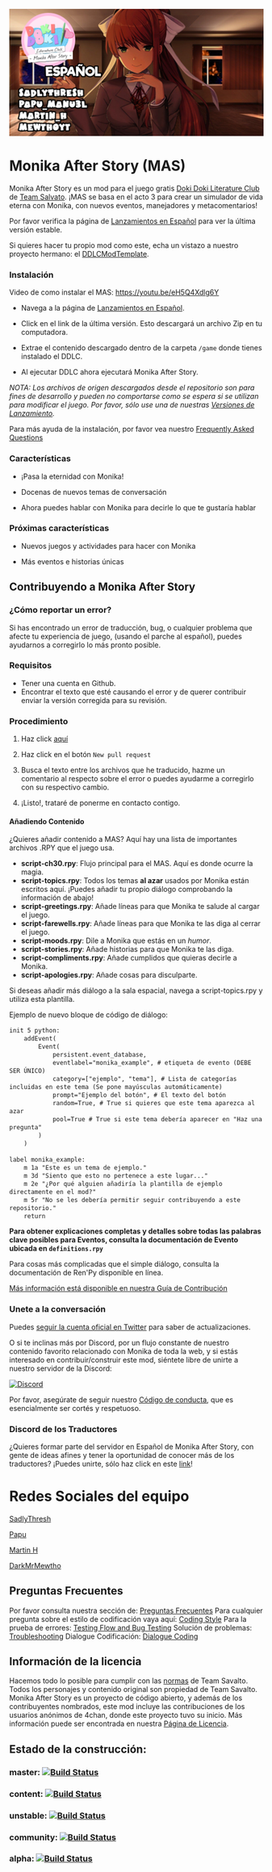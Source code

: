 ![Monika After Story](https://github.com/SadlyThresh/MAS_ESP/raw/master/images/topmas.png)

# Monika After Story (MAS)
Monika After Story es un mod para el juego gratis [Doki Doki Literature Club](https://www.ddlc.moe) de [Team Salvato](http://teamsalvato.com/). ¡MAS se basa en el acto 3 para crear un simulador de vida eterna con Monika, con nuevos eventos, manejadores y metacomentarios!

Por favor verifica la página de [Lanzamientos en Español](https://papuweb.wixsite.com/monikaafterstoryesp/descargas) para ver la última versión estable.

Si quieres hacer tu propio mod como este, echa un vistazo a nuestro proyecto hermano: el [DDLCModTemplate](https://github.com/therationalpi/DDLCModTemplate).

### Instalación

Video de como instalar el MAS: https://youtu.be/eH5Q4Xdlg6Y

* Navega a la página de [Lanzamientos en Español](https://papuweb.wixsite.com/monikaafterstoryesp/descargas).

* Click en el link de la última versión. Esto descargará un archivo Zip en tu computadora.

* Extrae el contenido descargado dentro de la carpeta `/game` donde tienes instalado el DDLC.

* Al ejecutar DDLC ahora ejecutará Monika After Story.

*NOTA: Los archivos de origen descargados desde el repositorio son para fines de desarrollo y pueden no comportarse como se espera si se utilizan para modificar el juego. Por favor, sólo use una de nuestras [Versiones de Lanzamiento](https://github.com/SadlyThresh/MAS_ESP/releases).*

Para más ayuda de la instalación, por favor vea nuestro [Frequently Asked Questions](https://github.com/Monika-After-Story/MonikaModDev/wiki/FAQ)

### Características

* ¡Pasa la eternidad con Monika!

* Docenas de nuevos temas de conversación

* Ahora puedes hablar con Monika para decirle lo que te gustaría hablar

### Próximas características

* Nuevos juegos y actividades para hacer con Monika

* Más eventos e historias únicas


## Contribuyendo a Monika After Story

### ¿Cómo reportar un error? 
Si has encontrado un error de traducción, bug, o cualquier problema que afecte tu experiencia de juego, (usando el parche al español), puedes ayudarnos a corregirlo lo más pronto posible.

### Requisitos
* Tener una cuenta en Github.
* Encontrar el texto que esté causando el error y de querer contribuir enviar la versión corregida para su revisión.

### Procedimiento
1. Haz click [aquí](https://github.com/SadlyThresh/MAS_ESP/pulls)

2. Haz click en el botón `New pull request`

3. Busca el texto entre los archivos que he traducido, hazme un comentario al respecto sobre el error o puedes ayudarme a corregirlo con su respectivo cambio.

4. ¡Listo!, trataré de ponerme en contacto contigo.

#### Añadiendo Contenido
¿Quieres añadir contenido a MAS? Aquí hay una lista de importantes archivos .RPY que el juego usa.

- **script-ch30.rpy**: Flujo principal para el MAS. Aquí es donde ocurre la magia.
- **script-topics.rpy**: Todos los temas **al azar** usados por Monika están escritos aquí. ¡Puedes añadir tu propio diálogo comprobando la información de abajo!
- **script-greetings.rpy**: Añade líneas para que Monika te salude al cargar el juego.
- **script-farewells.rpy**: Añade líneas para que Monika te las diga al cerrar el juego.
- **script-moods.rpy**: Dile a Monika que estás en un _humor_.
- **script-stories.rpy**: Añade historias para que Monika te las diga.
- **script-compliments.rpy**: Añade cumplidos que quieras decirle a Monika.
- **script-apologies.rpy**: Añade cosas para disculparte.

Si deseas añadir más diálogo a la sala espacial, navega a script-topics.rpy y utiliza esta plantilla.

Ejemplo de nuevo bloque de código de diálogo:
```renpy
init 5 python:
    addEvent(
        Event(
            persistent.event_database,
            eventlabel="monika_example", # etiqueta de evento (DEBE SER ÚNICO)
            category=["ejemplo", "tema"], # Lista de categorías incluidas en este tema (Se pone mayúsculas automáticamente)
            prompt="Ejemplo del botón", # El texto del botón
            random=True, # True si quieres que este tema aparezca al azar
            pool=True # True si este tema debería aparecer en "Haz una pregunta"
        )
    )

label monika_example:
    m 1a "Este es un tema de ejemplo."
    m 3d "Siento que esto no pertenece a este lugar..."
    m 2e "¿Por qué alguien añadiría la plantilla de ejemplo directamente en el mod?"
    m 5r "No se les debería permitir seguir contribuyendo a este repositorio."
    return
```
**Para obtener explicaciones completas y detalles sobre todas las palabras clave posibles para Eventos, consulta la documentación de Evento ubicada en `definitions.rpy`**

Para cosas más complicadas que el simple diálogo, consulta la documentación de Ren'Py disponible en línea.

[Más información está disponible en nuestra Guía de Contribución](https://github.com/Monika-After-Story/MonikaModDev/wiki/Contributing-Guidelines)

 ### Unete a la conversación
Puedes [seguir la cuenta oficial en Twitter](https://twitter.com/MonikaAfterMod) para saber de actualizaciones. 

O si te inclinas más por Discord, por un flujo constante de nuestro contenido favorito relacionado con Monika de toda la web, y si estás interesado en contribuir/construir este mod, siéntete libre de unirte a nuestro servidor de la Discord:
 
 [![Discord](https://discordapp.com/api/guilds/372766620977725441/widget.png?style=banner1)](https://discord.gg/K2KuJeX)
 
 Por favor, asegúrate de seguir nuestro [Código de conducta](https://github.com/Monika-After-Story/MonikaModDev/wiki/Code-of-Conduct), que es esencialmente ser cortés y respetuoso.
 
### Discord de los Traductores
¿Quieres formar parte del servidor en Español de Monika After Story, con gente de ideas afines y tener la oportunidad de conocer más de los traductores? ¡Puedes unirte, sólo haz click en este [link](https://discord.gg/tYR6NDu)!

# Redes Sociales del equipo

[SadlyThresh](https://twitter.com/sadlythresh)

[Papu](https://www.youtube.com/channel/UC-3B0xtrowh8Oyh8VHA6Ziw)

[Martin H](https://twitter.com/MartinH52149286)

[DarkMrMewtho](https://twitter.com/MewthoYT)


## Preguntas Frecuentes

Por favor consulta nuestra sección de: [Preguntas Frecuentes](https://github.com/Monika-After-Story/MonikaModDev/wiki/FAQ)
Para cualquier pregunta sobre el estilo de codificación vaya aquí: [Coding Style](https://github.com/Monika-After-Story/MonikaModDev/wiki/Coding-Style)
Para la prueba de errores: [Testing Flow and Bug Testing](https://github.com/Monika-After-Story/MonikaModDev/wiki/Testing-Flow-and-Bug-Testing)
Solución de problemas: [Troubleshooting](https://github.com/Monika-After-Story/MonikaModDev/wiki/Troubleshooting) Dialogue Codificación: [Dialogue Coding](https://github.com/Monika-After-Story/MonikaModDev/wiki/Dialogue-Coding)
## Información de la licencia

Hacemos todo lo posible para cumplir con las [normas](http://teamsalvato.com/ip-guidelines/) de Team Savalto. Todos los personajes y contenido original son propiedad de Team Savalto. Monika After Story es un proyecto de código abierto, y además de los contribuyentes nombrados, este mod incluye las contribuciones de los usuarios anónimos de 4chan, donde este proyecto tuvo su inicio. Más información puede ser encontrada en nuestra [Página de Licencia](https://github.com/Monika-After-Story/MonikaModDev/wiki/License-and-Team-Salvato-Guidelines).

## Estado de la construcción:
### master: [![Build Status](https://travis-ci.org/Monika-After-Story/MonikaModDev.svg?branch=master)](https://travis-ci.org/Monika-After-Story/MonikaModDev)
### content: [![Build Status](https://travis-ci.org/Monika-After-Story/MonikaModDev.svg?branch=content)](https://travis-ci.org/Monika-After-Story/MonikaModDev)
### unstable: [![Build Status](https://travis-ci.org/Monika-After-Story/MonikaModDev.svg?branch=unstable)](https://travis-ci.org/Monika-After-Story/MonikaModDev)
### community: [![Build Status](https://travis-ci.org/Monika-After-Story/MonikaModDev.svg?branch=community)](https://travis-ci.org/Monika-After-Story/MonikaModDev)
### alpha: [![Build Status](https://travis-ci.org/Monika-After-Story/MonikaModDev.svg?branch=alpha)](https://travis-ci.org/Monika-After-Story/MonikaModDev)
